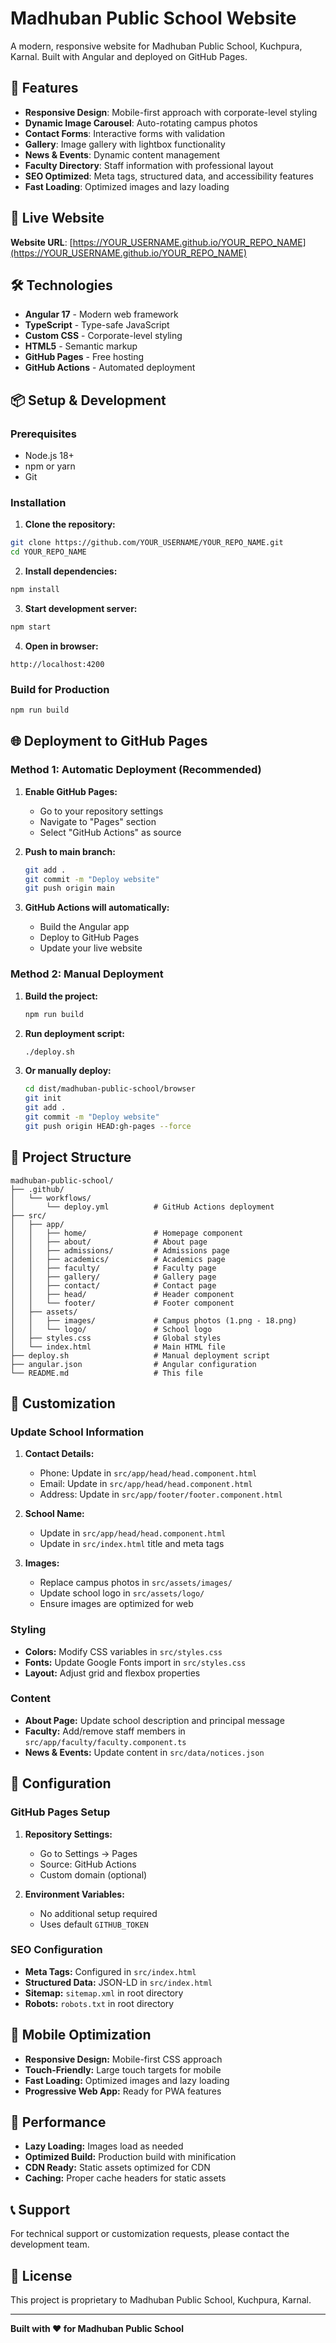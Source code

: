 # Madhuban Public School Website

A modern, responsive website for Madhuban Public School, Kuchpura, Karnal. Built with Angular and deployed on GitHub Pages.

## 🌟 Features

- **Responsive Design**: Mobile-first approach with corporate-level styling
- **Dynamic Image Carousel**: Auto-rotating campus photos
- **Contact Forms**: Interactive forms with validation
- **Gallery**: Image gallery with lightbox functionality
- **News & Events**: Dynamic content management
- **Faculty Directory**: Staff information with professional layout
- **SEO Optimized**: Meta tags, structured data, and accessibility features
- **Fast Loading**: Optimized images and lazy loading

## 🚀 Live Website

**Website URL**: [https://YOUR_USERNAME.github.io/YOUR_REPO_NAME](https://YOUR_USERNAME.github.io/YOUR_REPO_NAME)

## 🛠️ Technologies

- **Angular 17** - Modern web framework
- **TypeScript** - Type-safe JavaScript
- **Custom CSS** - Corporate-level styling
- **HTML5** - Semantic markup
- **GitHub Pages** - Free hosting
- **GitHub Actions** - Automated deployment

## 📦 Setup & Development

### Prerequisites

- Node.js 18+
- npm or yarn
- Git

### Installation

1. **Clone the repository:**

```bash
git clone https://github.com/YOUR_USERNAME/YOUR_REPO_NAME.git
cd YOUR_REPO_NAME
```

2. **Install dependencies:**

```bash
npm install
```

3. **Start development server:**

```bash
npm start
```

4. **Open in browser:**

```
http://localhost:4200
```

### Build for Production

```bash
npm run build
```

## 🌐 Deployment to GitHub Pages

### Method 1: Automatic Deployment (Recommended)

1. **Enable GitHub Pages:**

   - Go to your repository settings
   - Navigate to "Pages" section
   - Select "GitHub Actions" as source

2. **Push to main branch:**

   ```bash
   git add .
   git commit -m "Deploy website"
   git push origin main
   ```

3. **GitHub Actions will automatically:**
   - Build the Angular app
   - Deploy to GitHub Pages
   - Update your live website

### Method 2: Manual Deployment

1. **Build the project:**

   ```bash
   npm run build
   ```

2. **Run deployment script:**

   ```bash
   ./deploy.sh
   ```

3. **Or manually deploy:**
   ```bash
   cd dist/madhuban-public-school/browser
   git init
   git add .
   git commit -m "Deploy website"
   git push origin HEAD:gh-pages --force
   ```

## 📁 Project Structure

```
madhuban-public-school/
├── .github/
│   └── workflows/
│       └── deploy.yml          # GitHub Actions deployment
├── src/
│   ├── app/
│   │   ├── home/               # Homepage component
│   │   ├── about/              # About page
│   │   ├── admissions/         # Admissions page
│   │   ├── academics/          # Academics page
│   │   ├── faculty/            # Faculty page
│   │   ├── gallery/            # Gallery page
│   │   ├── contact/            # Contact page
│   │   ├── head/               # Header component
│   │   └── footer/             # Footer component
│   ├── assets/
│   │   ├── images/             # Campus photos (1.png - 18.png)
│   │   └── logo/               # School logo
│   ├── styles.css              # Global styles
│   └── index.html              # Main HTML file
├── deploy.sh                   # Manual deployment script
├── angular.json                # Angular configuration
└── README.md                   # This file
```

## 🎨 Customization

### Update School Information

1. **Contact Details:**

   - Phone: Update in `src/app/head/head.component.html`
   - Email: Update in `src/app/head/head.component.html`
   - Address: Update in `src/app/footer/footer.component.html`

2. **School Name:**

   - Update in `src/app/head/head.component.html`
   - Update in `src/index.html` title and meta tags

3. **Images:**
   - Replace campus photos in `src/assets/images/`
   - Update school logo in `src/assets/logo/`
   - Ensure images are optimized for web

### Styling

- **Colors:** Modify CSS variables in `src/styles.css`
- **Fonts:** Update Google Fonts import in `src/styles.css`
- **Layout:** Adjust grid and flexbox properties

### Content

- **About Page:** Update school description and principal message
- **Faculty:** Add/remove staff members in `src/app/faculty/faculty.component.ts`
- **News & Events:** Update content in `src/data/notices.json`

## 🔧 Configuration

### GitHub Pages Setup

1. **Repository Settings:**

   - Go to Settings → Pages
   - Source: GitHub Actions
   - Custom domain (optional)

2. **Environment Variables:**
   - No additional setup required
   - Uses default `GITHUB_TOKEN`

### SEO Configuration

- **Meta Tags:** Configured in `src/index.html`
- **Structured Data:** JSON-LD in `src/index.html`
- **Sitemap:** `sitemap.xml` in root directory
- **Robots:** `robots.txt` in root directory

## 📱 Mobile Optimization

- **Responsive Design:** Mobile-first CSS approach
- **Touch-Friendly:** Large touch targets for mobile
- **Fast Loading:** Optimized images and lazy loading
- **Progressive Web App:** Ready for PWA features

## 🚀 Performance

- **Lazy Loading:** Images load as needed
- **Optimized Build:** Production build with minification
- **CDN Ready:** Static assets optimized for CDN
- **Caching:** Proper cache headers for static assets

## 📞 Support

For technical support or customization requests, please contact the development team.

## 📄 License

This project is proprietary to Madhuban Public School, Kuchpura, Karnal.

---

**Built with ❤️ for Madhuban Public School**
